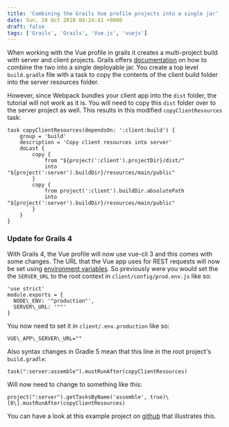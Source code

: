 ```yaml
---
title: 'Combining the Grails Vue profile projects into a single jar'
date: Sun, 28 Oct 2018 04:24:41 +0000
draft: false
tags: ['Grails', 'Grails', 'Vue.js', 'vuejs']
---
```


When working with the Vue profile in grails it creates a multi-project build with server and client projects. Grails offers [documentation](http://guides.grails.org/react-combined/guide/index.html) on how to combine the two into a single deployable jar. You create a top level `build.gradle` file with a task to copy the contents of the client build folder into the server resources folder.

However, since Webpack bundles your client app into the `dist` folder, the tutorial will not work as it is. You will need to copy this `dist` folder over to the server project as well. This results in this modified `copyClientResources` task:

```
task copyClientResources(dependsOn: ':client:build') { 
    group = 'build'
    description = 'Copy client resources into server'
    doLast {
        copy {
            from "${project(':client').projectDir}/dist/"
            into "${project(':server').buildDir}/resources/main/public"
        }
        copy {
            from project(':client').buildDir.absolutePath
            into "${project(':server').buildDir}/resources/main/public"
        }
    }
}
```

### Update for Grails 4

With Grails 4, the Vue profile will now use vue-cli 3 and this comes with some changes. The URL that the Vue app uses for REST requests will now be set using [environment variables](https://cli.vuejs.org/guide/mode-and-env.html#environment-variables). So previously were you would set the the `SERVER_URL` to the root context in `client/config/prod.env.js` like so:

```
'use strict'
module.exports = {
  NODE\_ENV: '"production"',
  SERVER\_URL: '""'
}
```

You now need to set it in `client/.env.production` like so:

```
VUE\_APP\_SERVER\_URL=""
```

Also syntax changes in Gradle 5 mean that this line in the root project's `build.gradle`:

```
task(":server:assemble").mustRunAfter(copyClientResources)
```

Will now need to change to something like this:

```
project(":server").getTasksByName('assemble', true)\[0\].mustRunAfter(copyClientResources) 
```

You can have a look at this example project on [github](https://github.com/amuponda/blog-posts/tree/master/assemble-grails-vue-app) that illustrates this.